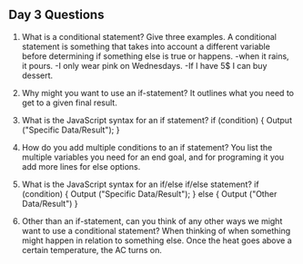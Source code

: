 ## Day 3 Questions

1. What is a conditional statement? Give three examples.
A conditional statement is something that takes into account a different variable before determining if something else is true or happens.
  -when it rains, it pours.
  -I only wear pink on Wednesdays.
  -If I have 5$ I can buy dessert.

1. Why might you want to use an if-statement?
It outlines what you need to get to a given final result.

1. What is the JavaScript syntax for an if statement?
if (condition) {
  Output ("Specific Data/Result");
}

1. How do you add multiple conditions to an if statement?
You list the multiple variables you need for an end goal, and for programing it
you add more lines for else options.

1. What is the JavaScript syntax for an if/else if/else statement?
if (condition) {
  Output ("Specific Data/Result");
} else {
  Output ("Other Data/Result")
}

1. Other than an if-statement, can you think of any other ways we might want to use a conditional statement?
When thinking of when something might happen in relation to something else. Once the heat goes above a
certain temperature, the AC turns on.

